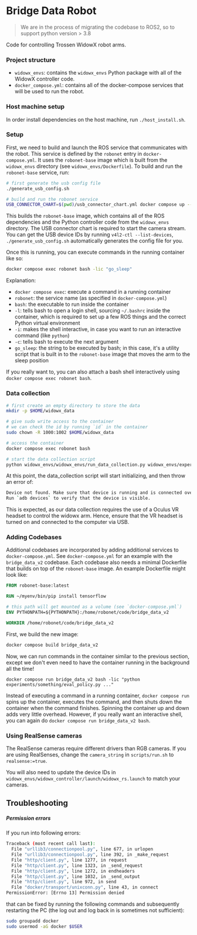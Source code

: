 # Bridge Data Robot

> We are in the process of migrating the codebase to ROS2, so to support python version > 3.8

Code for controlling Trossen WidowX robot arms.

### Project structure

- `widowx_envs`: contains the `widowx_envs` Python package with all of the WidowX controller code.
- `docker_compose.yml`: contains all of the docker-compose services that will be used to run the robot.

### Host machine setup
In order install dependencies on the host machine, run `./host_install.sh`.

### Setup
First, we need to build and launch the ROS service that communicates with the robot. This service is defined by the `robonet` entry in `docker-compose.yml`. It uses the `robonet-base` image which is built from the `widowx_envs` directory (see `widowx_envs/Dockerfile`). To build and run the `robonet-base` service, run:

```bash
# first generate the usb config file
./generate_usb_config.sh

# build and run the robonet service
USB_CONNECTOR_CHART=$(pwd)/usb_connector_chart.yml docker compose up --build robonet
```

This builds the `robonet-base` image, which contains all of the ROS dependencies and the Python controller code from the `widowx_envs` directory. The USB connector chart is required to start the camera stream. You can get the USB device IDs by running `v4l2-ctl --list-devices`, `./generate_usb_config.sh` automatically generates the config file for you.

Once this is running, you can execute commands in the running container like so:

```bash
docker compose exec robonet bash -lic "go_sleep"
```

Explanation:
- `docker compose exec`: execute a command in a running container
- `robonet`: the service name (as specified in `docker-compose.yml`)
- `bash`: the executable to run inside the container
- `-l`: tells bash to open a login shell, sourcing `~/.bashrc` inside the container, which is required to set up a few ROS things and the correct Python virtual environment
- `-i`: makes the shell interactive, in case you want to run an interactive command (like `python`)
- `-c`: tells bash to execute the next argument
- `go_sleep`: the string to be executed by bash; in this case, it's a utility script that is built in to the `robonet-base` image that moves the arm to the sleep position

If you really want to, you can also attach a bash shell interactively using `docker compose exec robonet bash`.

### Data collection

```bash
# first create an empty directory to store the data
mkdir -p $HOME/widowx_data

# give sudo write access to the container
# we can check the id by running `id` in the container
sudo chown -R 1000:1002 $HOME/widowx_data

# access the container
docker compose exec robonet bash

# start the data collection script
python widowx_envs/widowx_envs/run_data_collection.py widowx_envs/experiments/bridge_data_v2/conf.py
```

At this point, the data_collection script will start initializing, and then throw an error of:
```bash
Device not found. Make sure that device is running and is connected over USB
Run `adb devices` to verify that the device is visible.
```

This is expected, as our data collection requires the use of a Oculus VR headset to control the widowx arm. Hence, ensure that the VR headset is turned on and connected to the computer via USB.

### Adding Codebases
Additional codebases are incorporated by adding additional services to `docker-compose.yml`. See `docker-compose.yml` for an example with the `bridge_data_v2` codebase. Each codebase also needs a minimal Dockerfile that builds on top of the `robonet-base` image. An example Dockerfile might look like:

```Dockerfile
FROM robonet-base:latest

RUN ~/myenv/bin/pip install tensorflow

# this path will get mounted as a volume (see `docker-compose.yml`)
ENV PYTHONPATH=${PYTHONPATH}:/home/robonet/code/bridge_data_v2

WORKDIR /home/robonet/code/bridge_data_v2
```

First, we build the new image:

```bash
docker compose build bridge_data_v2
```

Now, we can run commands in the container similar to the previous section, except we don't even need to have the container running in the background all the time!

```
docker compose run bridge_data_v2 bash -lic "python experiments/something/eval_policy.py ..."
```

Instead of executing a command in a running container, `docker compose run` spins up the container, executes the command, and then shuts down the container when the command finishes. Spinning the container up and down adds very little overhead. However, if you really want an interactive shell, you can again do `docker compose run bridge_data_v2 bash`.


### Using RealSense cameras

The RealSense cameras require different drivers than RGB cameras.  If you are using RealSenses, change the `camera_string` in `scripts/run.sh` to `realsense:=true`.

You will also need to update the device IDs in `widowx_envs/widowx_controller/launch/widowx_rs.launch` to match your cameras.

## Troubleshooting

##### Permission errors

If you run into following errors:

```bash
Traceback (most recent call last):
  File "urllib3/connectionpool.py", line 677, in urlopen
  File "urllib3/connectionpool.py", line 392, in _make_request
  File "http/client.py", line 1277, in request
  File "http/client.py", line 1323, in _send_request
  File "http/client.py", line 1272, in endheaders
  File "http/client.py", line 1032, in _send_output
  File "http/client.py", line 972, in send
  File "docker/transport/unixconn.py", line 43, in connect
PermissionError: [Errno 13] Permission denied
```
that can be fixed by running the following commands and subsequently restarting the PC (the log out and log back in is sometimes not sufficient):

```bash
sudo groupadd docker
sudo usermod -aG docker $USER
```
